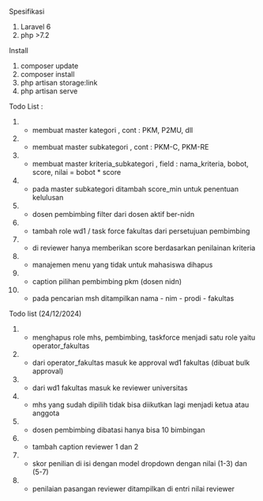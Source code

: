 Spesifikasi

1. Laravel 6
2. php >7.2

Install

1. composer update
2. composer install
3. php artisan storage:link
4. php artisan serve

Todo List :

1. - membuat master kategori , cont : PKM, P2MU, dll
2. - membuat master subkategori , cont : PKM-C, PKM-RE
3. - membuat master kriteria_subkategori , field : nama_kriteria, bobot, score, nilai = bobot \* score
4. - pada master subkategori ditambah score_min untuk penentuan kelulusan
5. - dosen pembimbing filter dari dosen aktif ber-nidn
6. - tambah role wd1 / task force fakultas dari persetujuan pembimbing
7. - di reviewer hanya memberikan score berdasarkan penilainan kriteria
8. - manajemen menu yang tidak untuk mahasiswa dihapus
9. - caption pilihan pembimbing pkm (dosen nidn)
10. - pada pencarian msh ditampilkan nama - nim - prodi - fakultas

Todo list (24/12/2024)

1. - menghapus role mhs, pembimbing, taskforce menjadi satu role yaitu operator_fakultas
2. - dari operator_fakultas masuk ke approval wd1 fakultas (dibuat bulk approval)
3. - dari wd1 fakultas masuk ke reviewer universitas
4. - mhs yang sudah dipilih tidak bisa diikutkan lagi menjadi ketua atau anggota
5. - dosen pembimbing dibatasi hanya bisa 10 bimbingan
6. - tambah caption reviewer 1 dan 2
7. - skor penilian di isi dengan model dropdown dengan nilai (1-3) dan (5-7)
8. - penilaian pasangan reviewer ditampilkan di entri nilai reviewer
